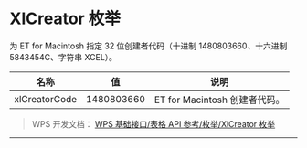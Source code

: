 # XlCreator 枚举

为 ET for Macintosh 指定 32 位创建者代码（十进制 1480803660、十六进制 5843454C、字符串 XCEL）。

| 名称          | 值         | 说明                          |
|---------------|------------|-------------------------------|
| xlCreatorCode | 1480803660 | ET for Macintosh 创建者代码。 |

> WPS 开发文档： [WPS 基础接口/表格 API 参考/枚举/XlCreator 枚举](https://qn.cache.wpscdn.cn/encs/doc/office_v19/topics/WPS%20%E5%9F%BA%E7%A1%80%E6%8E%A5%E5%8F%A3/%E8%A1%A8%E6%A0%BC%20API%20%E5%8F%82%E8%80%83/%E6%9E%9A%E4%B8%BE/XlCreator%20%E6%9E%9A%E4%B8%BE.html)

------------------------------------------------------------------------
